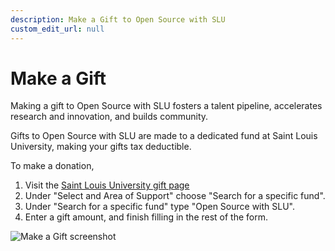 ```yaml
---
description: Make a Gift to Open Source with SLU
custom_edit_url: null
---
```

# Make a Gift

Making a gift to Open Source with SLU fosters a talent pipeline, accelerates research and innovation, and builds community.

Gifts to Open Source with SLU are made to a dedicated fund at Saint Louis University, making your gifts tax deductible. 

To make a donation,

1. Visit the [Saint Louis University gift page](https://engage.slu.edu/register/giftform?sys:gift:notes=DWEB99W9)
2. Under "Select and Area of Support" choose "Search for a specific fund".
3. Under "Search for a specific fund" type "Open Source with SLU".
4. Enter a gift amount, and finish filling in the rest of the form.

![Make a Gift screenshot](/img/make_a_gift_screenshot.png)